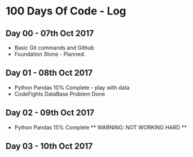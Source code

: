 # 100 Days Of Code - Log

## Day 00 - 07th Oct 2017
* Basic Git commands and Github
* Foundation Stone - Planned.
## Day 01 - 08th Oct 2017
* Python Pandas 10% Complete - play with data
* CodeFights DataBase Problem Done
## Day 02 - 09th Oct 2017
* Python Pandas 15% Complete
** WARNING: NOT WORKING HARD **
## Day 03 - 10th Oct 2017
